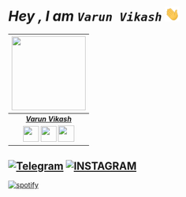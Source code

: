 # *_Hey , I am ```Varun Vikash```_* <img src="https://raw.githubusercontent.com/ABSphreak/ABSphreak/master/gifs/Hi.gif" width="30px">


|  <a href="https://varunvikash.carrd.co"><img src="https://telegra.ph/file/157ceb573fbff1a56c600.jpg" width="150px" height="150px" /></a> |
|:---------------------------------------------------------------------------------------------------------------------------------------: |
|       **[_Varun Vikash_](https://varunvikash.carrd.co)**                                                                                |
| <a href="https://www.facebook.com/i.am.the.vr7"><img src="https://cdn3.iconfinder.com/data/icons/2018-social-media-black-and-white-logos/1000/2018_social_media_popular_app_logo_facebook-512.png" width="32px" height="32px"></a> <a href="https://github.com/varun-vikash"><img src="https://cdn.iconscout.com/icon/free/png-256/github-108-438008.png" width="32px" height="32px"></a>  <a href="https://www.instagram.com/the.vr7/"><img src="https://cdn3.iconfinder.com/data/icons/2018-social-media-black-and-white-logos/1000/2018_social_media_popular_app_logo_instagram-512.png" width="33px" height="33px"></a> |

## [![Telegram](https://img.shields.io/badge/TELEGRAM-grey?style=for-the-badge&logo=Telegram)](https://telegram.dog/Ghost73_Gaming) [![INSTAGRAM](https://img.shields.io/badge/Instagram-white?style=for-the-badge&logo=Instagram)](https://instagram.com/the.vr7)




[![spotify](https://spotify-github-profile.vercel.app/api/view?uid=0nj9ujjxp8c35clrkc2s1jcc5&cover_image=true&theme=novatorem)](https://spotify-github-profile.vercel.app/api/view?uid=0nj9ujjxp8c35clrkc2s1jcc5&redirect=true)

